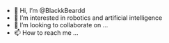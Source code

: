 - 👋 Hi, I’m @BlackkBeardd
- 👀 I’m interested in robotics and artificial intelligence 
- 💞️ I’m looking to collaborate on ...
- 📫 How to reach me ...

<!---
BlackkBeardd/BlackkBeardd is a ✨ special ✨ repository because its `README.md` (this file) appears on your GitHub profile.
You can click the Preview link to take a look at your changes.
--->
